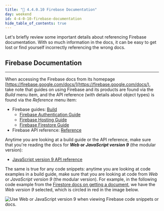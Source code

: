 ```yaml
---
title: "📓 4.4.0.10 Firebase Documentation"
day: weekend
id: 4-4-0-10-firebase-documentation
hide_table_of_contents: true
---
```


Let's briefly review some important details about referencing Firebase documentation. With so much information in the docs, it can be easy to get lost or find yourself incorrectly referencing the wrong docs. 

## Firebase Documentation
---

When accessing the Firebase docs from its homepage [https://firebase.google.com/docs/](https://firebase.google.com/docs/), take note that guides on using Firebase and its products are found via the _Build_ menu item, and the API reference (with details about object types) is found via the _Reference_ menu item:

* Firebase guides: [Build](https://firebase.google.com/docs/build)
  * [Firebase Authentication Guide](https://firebase.google.com/docs/auth)
  * [Firebase Hosting Guide](https://firebase.google.com/docs/hosting)
  * [Firebase Firestore Guide](https://firebase.google.com/docs/firestore)
* Firebase API reference: [Reference](https://firebase.google.com/docs/reference)

Anytime you are looking at a build guide or the API reference, make sure that you're reading the docs for **_Web_ or _JavaScript version 9_** (the modular version):

* [JavaScript version 9 API reference](https://firebase.google.com/docs/reference/js)

The same is true for any code snippets: anytime you are looking at code examples in a build guide, make sure that you are looking at code from _Web_ or _JavaScript version 9_ (the modular version). For example, in the following code example from the [Firestore docs on getting a document](https://firebase.google.com/docs/firestore/query-data/get-data#get_a_document), we have the _Web version 9_ selected, which is circled in red in the image below.

![Use _Web_ or _JavaScript version 9_ when viewing Firebase code snippets or docs.](https://learnhowtoprogram.s3.us-west-2.amazonaws.com/React/Week-4-React-2020/firebase-docs-web-version-9.png)
